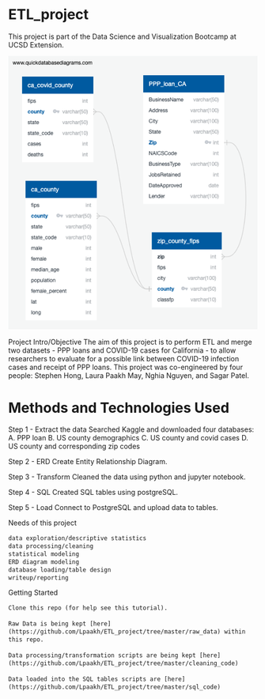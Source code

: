 # ETL_project

This project is part of the Data Science and Visualization Bootcamp at UCSD Extension. 

![ERD](/Entity_Relationship_Diagram.png)

Project Intro/Objective
The aim of this project is to perform ETL and merge two datasets - PPP loans and COVID-19 cases for California - to allow researchers to evaluate for a possible link between COVID-19 infection cases and receipt of PPP loans. This project was co-engineered by four people: Stephen Hong, Laura Paakh May, Nghia Nguyen, and Sagar Patel.

# Methods and Technologies Used

Step 1 - Extract the data 
Searched Kaggle and downloaded four databases:
  A. PPP loan
  B. US county demographics
  C. US county and covid cases
  D. US county and corresponding zip codes

Step 2 - ERD
Create Entity Relationship Diagram.

Step 3 - Transform 
Cleaned the data using python and jupyter notebook.

Step 4 - SQL
Created SQL tables using postgreSQL.

Step 5 - Load
Connect to PostgreSQL and upload data to tables.

Needs of this project

    data exploration/descriptive statistics
    data processing/cleaning
    statistical modeling
    ERD diagram modeling
    database loading/table design
    writeup/reporting

Getting Started

    Clone this repo (for help see this tutorial).

    Raw Data is being kept [here](https://github.com/Lpaakh/ETL_project/tree/master/raw_data) within this repo.

    Data processing/transformation scripts are being kept [here](https://github.com/Lpaakh/ETL_project/tree/master/cleaning_code)
    
    Data loaded into the SQL tables scripts are [here](https://github.com/Lpaakh/ETL_project/tree/master/sql_code)

